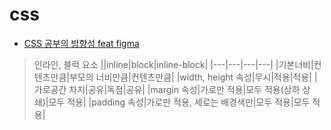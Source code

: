 # css

* [CSS 공부의 방향성 feat figma](https://velog.io/@teo/CSS-%EA%B3%B5%EB%B6%80-%EC%96%B4%EB%96%BB%EA%B2%8C-%ED%95%B4%EC%95%BC-%ED%95%98%EB%82%98%EC%9A%94-%EC%9D%B4%EB%A1%A0%ED%8E%B8-feat.-figma)

> 인라인, 블럭 요소
||inline|block|inline-block|
|---|---|---|---|
|기본너비|컨텐츠만큼|부모의 너비만큼|컨텐츠만큼|
|width, height 속성|무시|적용|적용|
|가로공간 차지|공유|독점|공유|
|margin 속성|가로만 적용|모두 적용(상하 상쇄)|모두 적용|
|padding 속성|가로만 적용, 세로는 배경색만|모두 적용|모두 적용|
